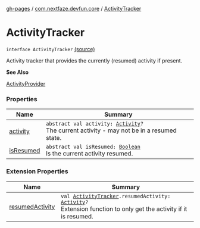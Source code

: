 [gh-pages](../../index.md) / [com.nextfaze.devfun.core](../index.md) / [ActivityTracker](./index.md)

# ActivityTracker

`interface ActivityTracker` [(source)](https://github.com/NextFaze/dev-fun/tree/master/devfun/src/main/java/com/nextfaze/devfun/core/ActivityTracking.kt#L26)

Activity tracker that provides the currently (resumed) activity if present.

**See Also**

[ActivityProvider](../-activity-provider.md)

### Properties

| Name | Summary |
|---|---|
| [activity](activity.md) | `abstract val activity: `[`Activity`](https://developer.android.com/reference/android/app/Activity.html)`?`<br>The current activity - may not be in a resumed state. |
| [isResumed](is-resumed.md) | `abstract val isResumed: `[`Boolean`](https://kotlinlang.org/api/latest/jvm/stdlib/kotlin/-boolean/index.html)<br>Is the current activity resumed. |

### Extension Properties

| Name | Summary |
|---|---|
| [resumedActivity](../resumed-activity.md) | `val `[`ActivityTracker`](./index.md)`.resumedActivity: `[`Activity`](https://developer.android.com/reference/android/app/Activity.html)`?`<br>Extension function to only get the activity if it is resumed. |
